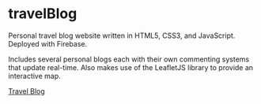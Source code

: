 # travelBlog
Personal travel blog website written in HTML5, CSS3, and JavaScript. Deployed with Firebase. 

Includes several personal blogs each with their own commenting systems that update real-time. Also makes use of the LeafletJS library to provide an interactive map.

[Travel Blog](https://travelblog-4a5f5.firebaseapp.com/)
